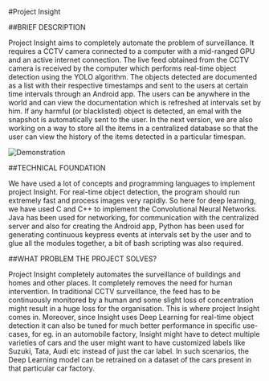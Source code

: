 #Project Insight

##BRIEF DESCRIPTION

Project Insight aims to completely automate the problem of surveillance. It requires a CCTV camera connected to a computer with a mid-ranged GPU and an active internet connection. The live feed obtained from the CCTV camera is received by the computer which performs real-time object detection using the YOLO algorithm. The objects detected are documented as a list with their respective timestamps and sent to the users at certain time intervals through an Android app. The users can be anywhere in the world and can view the documentation which is refreshed at intervals set by him. If any harmful (or blacklisted) object is detected, an emal with the snapshot is automatically sent to the user. In the next version, we are also working on a way to store all the items in a centralized database so that the user can view the history of the items detected in a particular timespan.

![](https://i.ibb.co/nkMCvp6/Deepin-Screenshot-select-area-20190302232239.png "Demonstration")

##TECHNICAL FOUNDATION

We have used a lot of concepts and programming languages to implement project Insight. For real-time object detection, the program should run extremely fast and process images very rapidly. So here for deep learning, we have used C and C++ to implement the Convolutional Neural Networks. Java has been used for networking, for communication with the centralized server and also for creating the Android app, Python has been used for generating continuous keypress events at intervals set by the user and to glue all the modules together, a bit of bash scripting was also required.

##WHAT PROBLEM THE PROJECT SOLVES?

Project Insight completely automates the surveillance of buildings and homes and other places. It completely removes the need for human intervention. In traditional CCTV surveillance, the feed has to be continuously monitored by a human and some slight loss of concentration might result in a huge loss for the organisation. This is where project Insight comes in. Moreover, since Insight uses Deep Learning for real-time object detection it can also be tuned for much better performance in specific use-cases, for eg. in an automobile factory, Insight might have to detect multiple varieties of cars and the user might want to have customized labels like Suzuki, Tata, Audi etc instead of just the car label. In such scenarios, the Deep Learning model can be retrained on a dataset of the cars present in that particular car factory.